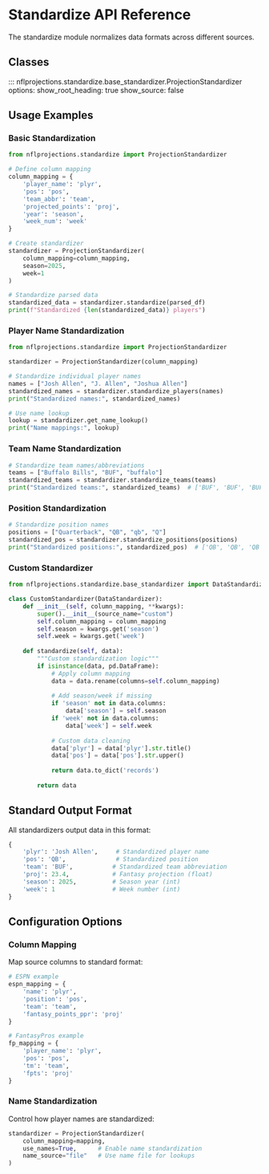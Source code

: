 # Standardize API Reference

The standardize module normalizes data formats across different sources.

## Classes

::: nflprojections.standardize.base_standardizer.ProjectionStandardizer
    options:
      show_root_heading: true
      show_source: false

## Usage Examples

### Basic Standardization

```python
from nflprojections.standardize import ProjectionStandardizer

# Define column mapping
column_mapping = {
    'player_name': 'plyr',
    'pos': 'pos',
    'team_abbr': 'team', 
    'projected_points': 'proj',
    'year': 'season',
    'week_num': 'week'
}

# Create standardizer
standardizer = ProjectionStandardizer(
    column_mapping=column_mapping,
    season=2025,
    week=1
)

# Standardize parsed data
standardized_data = standardizer.standardize(parsed_df)
print(f"Standardized {len(standardized_data)} players")
```

### Player Name Standardization

```python
from nflprojections.standardize import ProjectionStandardizer

standardizer = ProjectionStandardizer(column_mapping)

# Standardize individual player names
names = ["Josh Allen", "J. Allen", "Joshua Allen"]
standardized_names = standardizer.standardize_players(names)
print("Standardized names:", standardized_names)

# Use name lookup
lookup = standardizer.get_name_lookup()
print("Name mappings:", lookup)
```

### Team Name Standardization

```python
# Standardize team names/abbreviations
teams = ["Buffalo Bills", "BUF", "buffalo"]
standardized_teams = standardizer.standardize_teams(teams)
print("Standardized teams:", standardized_teams)  # ['BUF', 'BUF', 'BUF']
```

### Position Standardization

```python
# Standardize position names
positions = ["Quarterback", "QB", "qb", "Q"]
standardized_pos = standardizer.standardize_positions(positions)
print("Standardized positions:", standardized_pos)  # ['QB', 'QB', 'QB', 'QB']
```

### Custom Standardizer

```python
from nflprojections.standardize.base_standardizer import DataStandardizer

class CustomStandardizer(DataStandardizer):
    def __init__(self, column_mapping, **kwargs):
        super().__init__(source_name="custom")
        self.column_mapping = column_mapping
        self.season = kwargs.get('season')
        self.week = kwargs.get('week')
    
    def standardize(self, data):
        """Custom standardization logic"""
        if isinstance(data, pd.DataFrame):
            # Apply column mapping
            data = data.rename(columns=self.column_mapping)
            
            # Add season/week if missing
            if 'season' not in data.columns:
                data['season'] = self.season
            if 'week' not in data.columns:
                data['week'] = self.week
            
            # Custom data cleaning
            data['plyr'] = data['plyr'].str.title()
            data['pos'] = data['pos'].str.upper()
            
            return data.to_dict('records')
        
        return data
```

## Standard Output Format

All standardizers output data in this format:

```python
{
    'plyr': 'Josh Allen',     # Standardized player name
    'pos': 'QB',              # Standardized position
    'team': 'BUF',           # Standardized team abbreviation  
    'proj': 23.4,            # Fantasy projection (float)
    'season': 2025,          # Season year (int)
    'week': 1                # Week number (int)
}
```

## Configuration Options

### Column Mapping

Map source columns to standard format:

```python
# ESPN example
espn_mapping = {
    'name': 'plyr',
    'position': 'pos',
    'team': 'team',
    'fantasy_points_ppr': 'proj'
}

# FantasyPros example  
fp_mapping = {
    'player_name': 'plyr',
    'pos': 'pos',
    'tm': 'team',
    'fpts': 'proj'
}
```

### Name Standardization

Control how player names are standardized:

```python
standardizer = ProjectionStandardizer(
    column_mapping=mapping,
    use_names=True,      # Enable name standardization
    name_source="file"   # Use name file for lookups
)
```